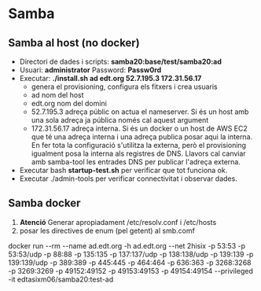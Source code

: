# Samba

## Samba al host (no docker)

 * Directori de dades i scripts: **samba20:base/test/samba20:ad**
 * Usuari: **administrator** Password: **Passw0rd**
 * Executar: **./install.sh ad edt.org 52.7.195.3 172.31.56.17**
   - genera el provisioning, configura els fitxers i crea usuaris
   - ad nom del host
   - edt.org nom del domini
   - 52.7.195.3 adreça públic on actua el nameserver. Si és un host amb una sola adreça
                ja pública només cal aquest argument
   - 172.31.56.17 adreça interna. Si és un docker o un host de AWS EC2 que té una adreça interna
                i una adreça publica posar aqui la interna. En fer tota la configuració
                s'utilitza la externa, però el provisioning igualment posa la interna als registres
                de DNS. Llavors cal canviar amb samba-tool les entrades DNS per publicar
                l'adreça externa.
 * Executar bash **startup-test.sh** per verificar que tot funciona ok.
 * Executar ./admin-tools per verificar connectivitat i observar dades.

## Samba docker

1) **Atenció** Generar apropiadament /etc/resolv.conf i /etc/hosts
2)  posar les directives de enum (pel getent) al smb.comf

 docker run --rm --name ad.edt.org -h ad.edt.org --net 2hisix -p 53:53 -p 53:53/udp -p 88:88 -p 135:135 -p 137:137/udp -p 138:138/udp -p 139:139 -p 139:139/udp -p 389:389 -p 445:445 -p 464:464 -p 636:363 -p 3268:3268 -p 3269:3269 -p 49152:49152 -p 49153:49153 -p 49154:49154  --privileged -it edtasixm06/samba20:test-ad


